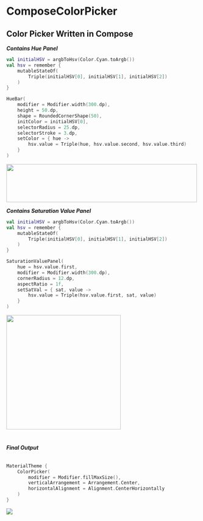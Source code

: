 # ComposeColorPicker
## Color Picker Written in Compose

**_Contains Hue Panel_**
```Kotlin
val initialHSV = argbToHsv(Color.Cyan.toArgb())
val hsv = remember { 
    mutableStateOf(
        Triple(initialHSV[0], initialHSV[1], initialHSV[2])
    )
}

HueBar(
    modifier = Modifier.width(300.dp),
    height = 50.dp,
    shape = RoundedCornerShape(50),
    initColor = initialHSV[0],
    selectorRadius = 25.dp,
    selectorStroke = 3.dp,
    setColor = { hue ->
        hsv.value = Triple(hue, hsv.value.second, hsv.value.third)
    }
)
```

<img src="https://github.com/V-Abhilash-1999/ComposeColorPicker/blob/main/img/Hue.png?raw=true" width="500" height="100"/>

**_Contains Saturation Value Panel_**
```Kotlin
val initialHSV = argbToHsv(Color.Cyan.toArgb())
val hsv = remember { 
    mutableStateOf(
        Triple(initialHSV[0], initialHSV[1], initialHSV[2])
    )
}

SaturationValuePanel(
    hue = hsv.value.first,
    modifier = Modifier.width(300.dp),
    cornerRadius = 12.dp,
    aspectRatio = 1f,
    setSatVal = { sat, value ->
        hsv.value = Triple(hsv.value.first, sat, value)
    }
)
```

<img height="300" src="https://github.com/V-Abhilash-1999/ComposeColorPicker/blob/main/img/SatVal.png?raw=true" width="300"/></img>

#
###### **_Final Output_**
```Kotlin
MaterialTheme {
    ColorPicker(
        modifier = Modifier.fillMaxSize(),
        verticalArrangement = Arrangement.Center,
        horizontalAlignment = Alignment.CenterHorizontally
    )
}
```

<img src="https://github.com/V-Abhilash-1999/ComposeColorPicker/blob/main/img/Color Picker.gif?raw=true"></img>
